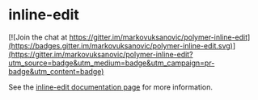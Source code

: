 inline-edit
================

[![Join the chat at https://gitter.im/markovuksanovic/polymer-inline-edit](https://badges.gitter.im/markovuksanovic/polymer-inline-edit.svg)](https://gitter.im/markovuksanovic/polymer-inline-edit?utm_source=badge&utm_medium=badge&utm_campaign=pr-badge&utm_content=badge)

See the [inline-edit documentation page](http://.../inline-edit) for more information.
